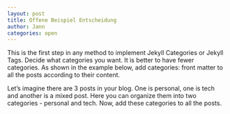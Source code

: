 ```yaml
---
layout: post
title: Offene Beispiel Entscheidung
author: Jann
categories: open
---
```


This is the first step in any method to implement Jekyll Categories or Jekyll Tags. Decide what categories you want. It is better to have fewer categories. As shown in the example below, add categories: front matter to all the posts according to their content.

Let’s imagine there are 3 posts in your blog. One is personal, one is tech and another is a mixed post. Here you can organize them into two categories - personal and tech. Now, add these categories to all the posts.
